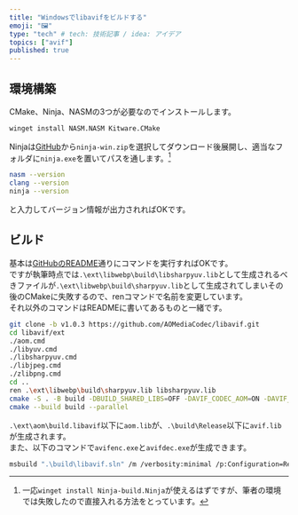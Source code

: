 ```yaml
---
title: "Windowsでlibavifをビルドする"
emoji: "🖼️"
type: "tech" # tech: 技術記事 / idea: アイデア
topics: ["avif"]
published: true
---
```


## 環境構築

CMake、Ninja、NASMの3つが必要なのでインストールします。  

```sh
winget install NASM.NASM Kitware.CMake
```

Ninjaは[GitHub](https://github.com/ninja-build/ninja/releases/tag/v1.11.1)から`ninja-win.zip`を選択してダウンロード後展開し、適当なフォルダに`ninja.exe`を置いてパスを通します。[^1]  

[^1]: 一応`winget install Ninja-build.Ninja`が使えるはずですが、筆者の環境では失敗したので直接入れる方法をとっています。  

```sh
nasm --version
clang --version
ninja --version
```

と入力してバージョン情報が出力されればOKです。

## ビルド

基本は[GitHubのREADME](https://github.com/AOMediaCodec/libavif?tab=readme-ov-file#build-everything-from-scratch)通りにコマンドを実行すればOKです。  
ですが執筆時点では`.\ext\libwebp\build\libsharpyuv.lib`として生成されるべきファイルが`.\ext\libwebp\build\sharpyuv.lib`として生成されてしまいその後のCMakeに失敗するので、renコマンドで名前を変更しています。  
それ以外のコマンドはREADMEに書いてあるものと一緒です。  

```sh
git clone -b v1.0.3 https://github.com/AOMediaCodec/libavif.git
cd libavif/ext
./aom.cmd
./libyuv.cmd
./libsharpyuv.cmd
./libjpeg.cmd
./zlibpng.cmd
cd ..
ren .\ext\libwebp\build\sharpyuv.lib libsharpyuv.lib
cmake -S . -B build -DBUILD_SHARED_LIBS=OFF -DAVIF_CODEC_AOM=ON -DAVIF_LOCAL_AOM=ON -DAVIF_LOCAL_LIBYUV=ON -DAVIF_LOCAL_LIBSHARPYUV=ON -DAVIF_LOCAL_JPEG=ON -DAVIF_LOCAL_ZLIBPNG=ON -DAVIF_BUILD_APPS=ON
cmake --build build --parallel
```

`.\ext\aom\build.libavif`以下に`aom.lib`が、`.\build\Release`以下に`avif.lib`が生成されます。  
また、以下のコマンドで`avifenc.exe`と`avifdec.exe`が生成できます。  

```sh
msbuild ".\build\libavif.sln" /m /verbosity:minimal /p:Configuration=Release
```
